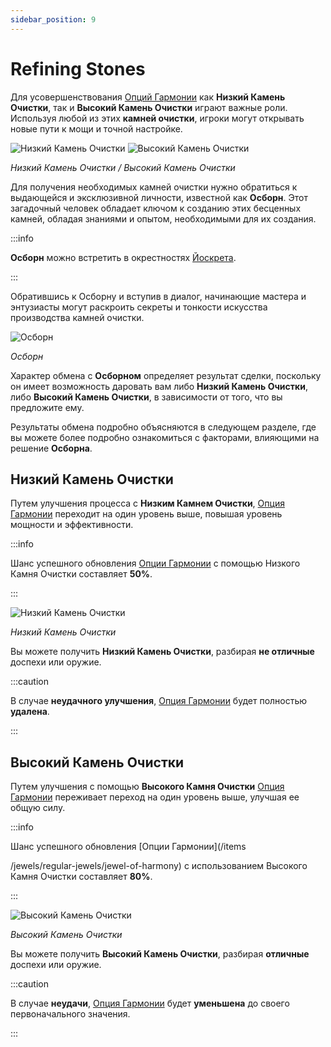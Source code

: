 ```yaml
---
sidebar_position: 9
---
```


# Refining Stones

Для усовершенствования [Опций Гармонии](/items/jewels/regular-jewels/jewel-of-harmony) как **Низкий Камень Очистки**, так и **Высокий Камень Очистки** играют важные роли. Используя любой из этих **камней очистки**, игроки могут открывать новые пути к мощи и точной настройке.

![Низкий Камень Очистки](/img/items/jewels/low-refining.png)
![Высокий Камень Очистки](/img/items/jewels/high-refining.png)

_Низкий Камень Очистки / Высокий Камень Очистки_

Для получения необходимых камней очистки нужно обратиться к выдающейся и эксклюзивной личности, известной как **Осборн**. Этот загадочный человек обладает ключом к созданию этих бесценных камней, обладая знаниями и опытом, необходимыми для их создания.

:::info

**Осборн** можно встретить в окрестностях [Йоскрета](/maps/yoskreth).

:::

Обратившись к Осборну и вступив в диалог, начинающие мастера и энтузиасты могут раскроить секреты и тонкости искусства производства камней очистки.

![Осборн](/img/npc/osbourne.jpg)

_Осборн_

Характер обмена с **Осборном** определяет результат сделки, поскольку он имеет возможность даровать вам либо **Низкий Камень Очистки**, либо **Высокий Камень Очистки**, в зависимости от того, что вы предложите ему.

Результаты обмена подробно объясняются в следующем разделе, где вы можете более подробно ознакомиться с факторами, влияющими на решение **Осборна**.

## Низкий Камень Очистки

Путем улучшения процесса с **Низким Камнем Очистки**, [Опция Гармонии](/items/jewels/regular-jewels/jewel-of-harmony) переходит на один уровень выше, повышая уровень мощности и эффективности.

:::info

Шанс успешного обновления [Опции Гармонии](/items/jewels/regular-jewels/jewel-of-harmony) с помощью Низкого Камня Очистки составляет **50%**.

:::

![Низкий Камень Очистки](/img/items/jewels/low-refining.png)

_Низкий Камень Очистки_

Вы можете получить **Низкий Камень Очистки**, разбирая **не отличные** доспехи или оружие.

:::caution

В случае **неудачного улучшения**, [Опция Гармонии](/items/jewels/regular-jewels/jewel-of-harmony) будет полностью **удалена**.

:::

## Высокий Камень Очистки

Путем улучшения с помощью **Высокого Камня Очистки** [Опция Гармонии](/items/jewels/regular-jewels/jewel-of-harmony) переживает переход на один уровень выше, улучшая ее общую силу.

:::info

Шанс успешного обновления [Опции Гармонии](/items

/jewels/regular-jewels/jewel-of-harmony) с использованием Высокого Камня Очистки составляет **80%**.

:::

![Высокий Камень Очистки](/img/items/jewels/high-refining.png)

_Высокий Камень Очистки_

Вы можете получить **Высокий Камень Очистки**, разбирая **отличные** доспехи или оружие.

:::caution

В случае **неудачи**, [Опция Гармонии](/items/jewels/regular-jewels/jewel-of-harmony) будет **уменьшена** до своего первоначального значения.

:::
